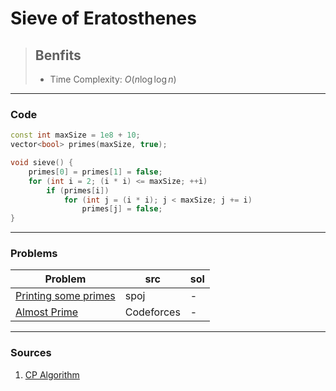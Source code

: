 # Sieve of Eratosthenes

> ## Benfits
>
> - Time Complexity: $O(n \log \log n)$

---

### Code

```cpp
const int maxSize = 1e8 + 10;
vector<bool> primes(maxSize, true);

void sieve() {
    primes[0] = primes[1] = false;
    for (int i = 2; (i * i) <= maxSize; ++i)
        if (primes[i])
            for (int j = (i * i); j < maxSize; j += i)
                primes[j] = false;
}
```

---

### Problems

| Problem  | src   | sol   |
|-------------- | -------------- | -------------- |
| [Printing some primes](https://www.spoj.com/problems/TDPRIMES/)    | spoj     | -     |
|[Almost Prime](https://codeforces.com/contest/26/problem/A)|Codeforces|-|

---

### Sources

1. [CP Algorithm](https://cp-algorithms.com/algebra/sieve-of-eratosthenes.html)